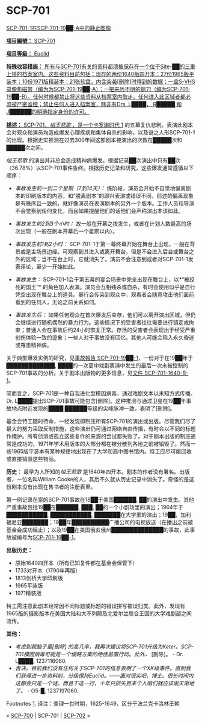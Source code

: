 # SCP-701
                        



<a shape='rect' href='/heritage-collection' />



SCP-701-1在SCP-701-19██-A中的静止图像



**項目編號：** SCP-701

**項目等級：** Euclid

**特殊收容措施：** 所有与SCP-701有关的资料都须被保存在一个位于Site-██的三重上锁的档案室内。这些资料目前包括：现存的两份1640版四开本；27份1965版平装本；10份1971版精装本；21张软盘，内含突袭[刪除]时得到的数据；一盒S-VHS录像机磁带（编为为SCP-701-19██-A）；一把来历不明的钢刀（编为SCP-701-19██-B）。任何时候都禁止将这些资料从档案室内取走。任何进入此区域者都必须被严密监控；禁止任何人进入档案室，除非有Drs. L████， R█████ 和 J██████的明确指定身份的许可。

**描述：** SCP-701，*缢王悲歌* ，是一个卡罗琳时代<sup class='footnoteref'>
 <a shape='rect' class='footnoteref' id='footnoteref-1' href='javascript:;' onclick='WIKIDOT.page.utils.scrollToReference(&apos;footnote-1&apos;)'>1</a>
</sup>的五幕复仇悲剧。表演此剧本会对观众和演员均造成爆发心理疾病和集体自杀的影响，以及谜之人形SCP-701-1的出现。根据史实推测在过去300年间这部剧本被演出的次数在█████次和 █████次之间。

*缢王悲歌* 的演出并非总会造成精神病爆发。根据记录██次演出中只有██次（36.78%）以SCP-701事件告终。根据历史记录和研究，这些爆发通常遵循以下顺序：

- *事故发生前一到二个星期（7到14天）：* 练阶段，演员会开始不自觉地偏离剧本的印刷版本的内容。和“脱离剧本”的即兴表演或错误不同，前述的偏离现象是有秩序且一致的，就好像演员在表演剧本的另外一个版本。工作人员和导演不会觉察到任何变化，而且如果提醒他们的话他们会声称演出本该如此。

- *事故发生前2到3个小时：* 故一般在开幕之夜发生，或者在计划人数最高的场次出现（一般在剧本开幕后一个星期以内）。

- *事故发生前1到2小时：* SCP-701-1于第一幕终幕开始在舞台上出现，一般在背景或是主场景边缘。可观察到其进入或离开舞台，但是不会进入后台或舞台之外的区域；当不在台上时，它就消失了。演员不会注意到或者对SCP-701-1发表评论，至少一开始如此。

- *事故发生：* SCP-701-1会于第五幕的宴会场景中完全出现在舞台上，以*“被绞死的国王”* 的角色加入表演。演员会互相残杀或自杀，有时会使用似乎是自行凭空出现在舞台上的道具。暴行会传染到观众中，观看者会随意攻击他们面前看到的任何人，无论之前关系如何。

- *事故发生后：* 如果任何观众在首次爆发后幸存，他们可以离开演出区域，但仍会继续进行随机偶然的暴力行为。这些情况下的受害者往往需要进行镇定或拘束；普通人会在事故后约24小时恢复正常。存活的受害者会表现出于经受严重创伤体验一致的迹象；一些人对于事故没有回忆。其他人可能会陷入永久昏迷或罹患精神病。

关于典型爆发实例的研究，见[事故報告 SCP-701-19██-1](/incident-report-scp70119971)，一份对于在19██年于█████████████, ████的一次高中戏剧表演中发生的最后一次未被控制的SCP-701事故的分析。关于剧本出版物的更多信息，见[文件 SCP-701-1640-B-1](/scp7011640b1)。

简而言之，SCP-701是一种自我进化型模因病毒，通过戏剧文本以未知方式传播。Dr. L████提出SCP-701事故可能包含[刪除]。这种推测与通过卫星在19██年事故地点附近发现的████ ██████等级的尖峰脉冲一致，表明了[刪除]。

基金会特工随时待命，一经发现即制压所有SCP-701的演出或出版。尽管我们尽了最大的努力采取反制措施，这些演出仍可通过网络自由传播，有时会以不同的标题作掩护。所有侦测或孤立这些复件的来源的尝试都失败了。对于剧本出版的制压通常是成功的，1971年学术用版本的大部分都在被分散到各地之前被销毁了。然而一些1965版平装本有某种规律地出现在了大学和高中图书馆内。特工应尽可能回收或直接销毁这些物品。

**历史：** 最早为人所知的*缢王悲歌* 是1640年四开本。剧本的作者没有署名。出版者，一位名叫William Cooke的人，其后不久就从历史记录中消失了。奇怪的是这份剧本没有出现在售书者的注册表里。

第一例记录在案的SCP-701事故在18██于美国██████, ██的演出中发生。其他严重事故包括19██在██████, ███, ██的一个小剧场里的演出；1964年于███████████, ███████████, ███████在大学里的演出；19██，加利福尼亚███████；19██年██████████广播公司的电视放送（在播出之前被基金会成功阻止）；以及19██在美国俄亥俄州██████████████的事故，此事故被编号为[SCP-701-19██-1](/incident-report-scp70119971)。

**出版历史：** 

- 原始1640四开本（所有已知复件都在基金会保管下）
- 1733对开本（1790年再版）
- 1813剑桥大学印刷版
- 1965平装版
- 1971精装版

特工需注意此剧本经常因不同标题或标题的错误拼写被误归类。此外，发现有1965版的摄影版本在美国大陆和大不列颠及北爱尔兰联合王国的大学戏剧部之间流传。

**其他：** 

- *考虑到我脑子里[刪除] 的高几率，我再次建议将SCP-701升级为Keter。SCP-701模因病毒可能是一个侵略方案的绝佳前置行动。此外，* [刪除]。 - Dr. L████, 1237116060.
- *否决。目前我们没有任何关于SCP-701的信息表明了一个XK级事件。直到我们获得进一步资料前，分级保持Euclid。——面对现实吧，博士。很长时间内这都会只是一个谜。而且干这一行，十年只损失百来个人咱们就应该谢天谢地了。*  - O5-█, 1237197060.


Footnotes
<a shape='rect' href='javascript:;' onclick='WIKIDOT.page.utils.scrollToReference(&apos;footnoteref-1&apos;)'>1</a>. 译注：查理一世时期，1625-1649，区分于法兰克卡洛林王朝



« [SCP-700](/scp-700) | SCP-701 | [SCP-702](/scp-702) »





                    